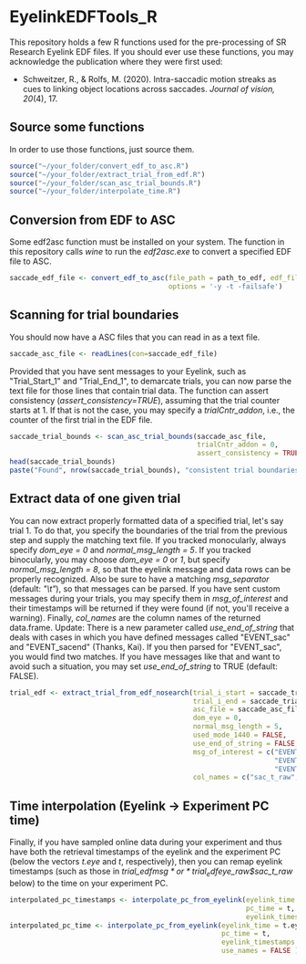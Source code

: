 # EyelinkEDFTools_R

This repository holds a few R functions used for the pre-processing of SR Research Eyelink EDF files. If you should ever use these functions, you may acknowledge the publication where they were first used: 
- Schweitzer, R., & Rolfs, M. (2020). Intra-saccadic motion streaks as cues to linking object locations across saccades. *Journal of vision, 20*(4), 17.

## Source some functions
In order to use those functions, just source them.
```R
source("~/your_folder/convert_edf_to_asc.R")
source("~/your_folder/extract_trial_from_edf.R")
source("~/your_folder/scan_asc_trial_bounds.R")
source("~/your_folder/interpolate_time.R")
```

## Conversion from EDF to ASC
Some edf2asc function must be installed on your system. The function in this repository calls *wine* to run the *edf2asc.exe* to convert a specified EDF file to ASC.
```R
saccade_edf_file <- convert_edf_to_asc(file_path = path_to_edf, edf_file = saccade_edf_filename, 
                                       options = '-y -t -failsafe')
```

## Scanning for trial boundaries
You should now have a ASC files that you can read in as a text file.
```R
saccade_asc_file <- readLines(con=saccade_edf_file)
```
Provided that you have sent messages to your Eyelink, such as "Trial_Start_1" and "Trial_End_1", to demarcate trials, you can now parse the text file for those lines that contain trial data. The function can assert consistency (*assert_consistency=TRUE*), assuming that the trial counter starts at 1. If that is not the case, you may specify a *trialCntr_addon*, i.e., the counter of the first trial in the EDF file.
```R
saccade_trial_bounds <- scan_asc_trial_bounds(saccade_asc_file, 
                                              trialCntr_addon = 0, 
                                              assert_consistency = TRUE)
head(saccade_trial_bounds)
paste("Found", nrow(saccade_trial_bounds), "consistent trial boundaries in EDF.")
```

## Extract data of one given trial
You can now extract properly formatted data of a specified trial, let's say trial 1. To do that, you specify the boundaries of the trial from the previous step and supply the matching text file. 
If you tracked monocularly, always specify *dom_eye = 0* and *normal_msg_length = 5*. If you tracked binocularly, you may choose *dom_eye = 0* or *1*, but specify *normal_msg_length = 8*, so that the eyelink message and data rows can be properly recognized. Also be sure to have a matching *msg_separator* (default: *"\t"*), so that messages can be parsed. If you have sent custom messages during your trials, you may specify them in *msg_of_interest* and their timestamps will be returned if they were found (if not, you'll receive a warning). Finally, *col_names* are the column names of the returned data.frame.
Update: There is a new parameter called *use_end_of_string* that deals with cases in which you have defined messages called "EVENT_sac" and "EVENT_sacend" (Thanks, Kai). If you then parsed for "EVENT_sac", you would find two matches. If you have messages like that and want to avoid such a situation, you may set *use_end_of_string* to TRUE (default: FALSE). 
```R
trial_edf <- extract_trial_from_edf_nosearch(trial_i_start = saccade_trial_bounds$trial_i_starts[1], 
                                             trial_i_end = saccade_trial_bounds$trial_i_ends[1],
                                             asc_file = saccade_asc_file, 
                                             dom_eye = 0, 
                                             normal_msg_length = 5,
                                             used_mode_1440 = FALSE, 
                                             use_end_of_string = FALSE,
                                             msg_of_interest = c("EVENT_cueOn", "EVENT_timeSaccade", 
                                                                 "EVENT_timeMoveStarted", "EVENT_timeMoveFinished", 
                                                                 "EVENT_boundaryCross"),
                                             col_names = c("sac_t_raw", "sac_x_raw", "sac_y_raw", "sac_pupil") )
```

## Time interpolation (Eyelink -> Experiment PC time)
Finally, if you have sampled online data during your experiment and thus have both the retrieval timestamps of the eyelink and the experiment PC (below the vectors *t.eye* and *t*, respectively), then you can remap eyelink timestamps (such as those in *trial_edf$msg* or *trial_edf$eye_raw$sac_t_raw* below) to the time on your experiment PC. 
```R
interpolated_pc_timestamps <- interpolate_pc_from_eyelink(eyelink_time = t.eye, 
                                                          pc_time = t, 
                                                          eyelink_timestamps = trial_edf$msg )
interpolated_pc_time <- interpolate_pc_from_eyelink(eyelink_time = t.eye, 
                                                    pc_time = t, 
                                                    eyelink_timestamps = trial_edf$eye_raw$sac_t_raw, 
                                                    use_names = FALSE )
```

